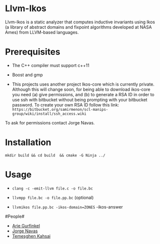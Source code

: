 # Llvm-Ikos #

Llvm-Ikos is a static analyzer that computes inductive invariants
using Ikos (a library of abstract domains and fixpoint algorithms
developed at NASA Ames) from LLVM-based languages.

# Prerequisites #

- The C++ compiler must support c++11

- Boost and gmp

- This projects uses another project Ikos-core which is currently
private. Although this will change soon, for being able to download
ikos-core you need (a) give permissions, and (b) to generate a RSA ID
in order to use ssh with bitbucket without being prompting with your
bitbucket password. To create your own RSA ID follow this link:
`
https://bitbucket.org/samirmenon/scl-manips-group/wiki/install/ssh_access.wiki 
`

To ask for permissions contact Jorge Navas.


# Installation #

`
mkdir build && cd build  && cmake -G Ninja ../
`

# Usage #

- `clang -c -emit-llvm file.c -o file.bc`

- `llvmpp file.bc -o file.pp.bc` (optional)

- `llvmikos file.pp.bc -ikos-domain=ZONES` -ikos-answer


#People#

* [Arie Gurfinkel](arieg.bitbucket.org)
* [Jorge Navas](http://ti.arc.nasa.gov/profile/jorge/)
* [Temesghen Kahsai](http://www.lememta.info/)
